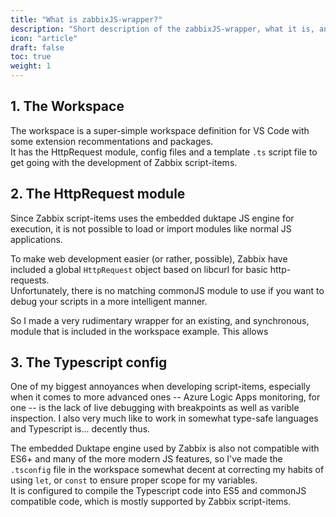 ```yaml
---
title: "What is zabbixJS-wrapper?"
description: "Short description of the zabbixJS-wrapper, what it is, and what it is not."
icon: "article"
draft: false
toc: true
weight: 1
---
```


## 1. The Workspace

The workspace is a super-simple workspace definition for VS Code with some extension recommentations and packages.  
It has the HttpRequest module, config files and a template `.ts` script file to get going with the development of Zabbix script-items.

## 2. The HttpRequest module

Since Zabbix script-items uses the embedded duktape JS engine for execution, it is not possible to load or import modules like normal JS applications.  

To make web development easier (or rather, possible), Zabbix have included a global `HttpRequest` object based on libcurl for basic http-requests.  
Unfortunately, there is no matching commonJS module to use if you want to debug your scripts in a more intelligent manner. 

So I made a very rudimentary wrapper for an existing, and synchronous, module that is included in the workspace example. This allows 

## 3. The Typescript config

One of my biggest annoyances when developing script-items, especially when it comes to more advanced ones -- Azure Logic Apps monitoring, for one -- is the lack of live debugging with breakpoints as well as varible inspection. I also very much like to work in somewhat type-safe languages and Typescript is... decently thus.

The embedded Duktape engine used by Zabbix is also not compatible with ES6+ and many of the more modern JS features, so I've made the `.tsconfig` file in the workspace somewhat decent at correcting my habits of using `let`, or `const` to ensure proper scope for my variables.  
It is configured to compile the Typescript code into ES5 and commonJS compatible code, which is mostly supported by Zabbix script-items.